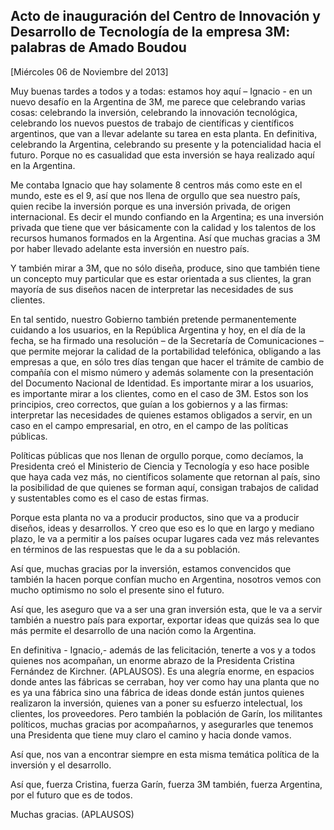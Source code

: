 Acto de inauguración del Centro de Innovación y Desarrollo de Tecnología de la empresa 3M: palabras de Amado Boudou
-------------------------------------------------------------------------------------------------------------------

[Miércoles 06 de Noviembre del 2013]

Muy buenas tardes a todos y a todas: estamos hoy aquí – Ignacio - en un
nuevo desafío en la Argentina de 3M, me parece que celebrando varias
cosas: celebrando la inversión, celebrando la innovación tecnológica,
celebrando los nuevos puestos de trabajo de científicas y científicos
argentinos, que van a llevar adelante su tarea en esta planta. En
definitiva, celebrando la Argentina, celebrando su presente y la
potencialidad hacia el futuro. Porque no es casualidad que esta
inversión se haya realizado aquí en la Argentina.

Me contaba Ignacio que hay solamente 8 centros más como este en el
mundo, este es el 9, así que nos llena de orgullo que sea nuestro país,
quien recibe la inversión porque es una inversión privada, de origen
internacional. Es decir el mundo confiando en la Argentina; es una
inversión privada que tiene que ver básicamente con la calidad y los
talentos de los recursos humanos formados en la Argentina. Así que
muchas gracias a 3M por haber llevado adelante esta inversión en nuestro
país.

Y también mirar a 3M, que no sólo diseña, produce, sino que también
tiene un concepto muy particular que es estar orientada a sus clientes,
la gran mayoría de sus diseños nacen de interpretar las necesidades de
sus clientes.

En tal sentido, nuestro Gobierno también pretende permanentemente
cuidando a los usuarios, en la República Argentina y hoy, en el día de
la fecha, se ha firmado una resolución – de la Secretaría de
Comunicaciones – que permite mejorar la calidad de la portabilidad
telefónica, obligando a las empresas a que, en sólo tres días tengan que
hacer el trámite de cambio de compañía con el mismo número y además
solamente con la presentación del Documento Nacional de Identidad. Es
importante mirar a los usuarios, es importante mirar a los clientes,
como en el caso de 3M. Estos son los principios, creo correctos, que
guían a los gobiernos y a las firmas: interpretar las necesidades de
quienes estamos obligados a servir, en un caso en el campo empresarial,
en otro, en el campo de las políticas públicas.

Políticas públicas que nos llenan de orgullo porque, como decíamos, la
Presidenta creó el Ministerio de Ciencia y Tecnología y eso hace posible
que haya cada vez más, no científicos solamente que retornan al país,
sino la posibilidad de que quienes se forman aquí, consigan trabajos de
calidad y sustentables como es el caso de estas firmas.

Porque esta planta no va a producir productos, sino que va a producir
diseños, ideas y desarrollos. Y creo que eso es lo que en largo y
mediano plazo, le va a permitir a los países ocupar lugares cada vez más
relevantes en términos de las respuestas que le da a su población.

Así que, muchas gracias por la inversión, estamos convencidos que
también la hacen porque confían mucho en Argentina, nosotros vemos con
mucho optimismo no solo el presente sino el futuro.

Así que, les aseguro que va a ser una gran inversión esta, que le va a
servir también a nuestro país para exportar, exportar ideas que quizás
sea lo que más permite el desarrollo de una nación como la Argentina.

En definitiva - Ignacio,- además de las felicitación, tenerte a vos y a
todos quienes nos acompañan, un enorme abrazo de la Presidenta Cristina
Fernández de Kirchner. (APLAUSOS). Es una alegría enorme, en espacios
donde antes las fábricas se cerraban, hoy ver como hay una planta que no
es ya una fábrica sino una fábrica de ideas donde están juntos quienes
realizaron la inversión, quienes van a poner su esfuerzo intelectual,
los clientes, los proveedores. Pero también la población de Garín, los
militantes políticos, muchas gracias por acompañarnos, y asegurarles que
tenemos una Presidenta que tiene muy claro el camino y hacia donde
vamos.

Así que, nos van a encontrar siempre en esta misma temática política de
la inversión y el desarrollo.

Así que, fuerza Cristina, fuerza Garín, fuerza 3M también, fuerza
Argentina, por el futuro que es de todos.

Muchas gracias. (APLAUSOS)
